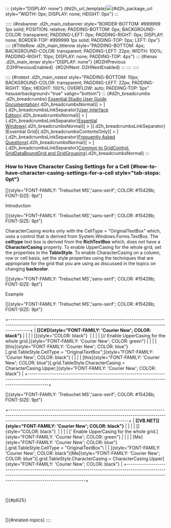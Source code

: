 ::: {style="DISPLAY: none"}
[](ms-xhelp:///?Id=d2h_url_template){#d2h_url_template}![](!package_url!){#d2h_package_url style="WIDTH: 0px; DISPLAY: none; HEIGHT: 0px"}
:::

::::: {#nsbanner .d2h_main_nsbanner style="BORDER-BOTTOM: #999999 1px solid; POSITION: relative; PADDING-BOTTOM: 0px; BACKGROUND-COLOR: transparent; PADDING-LEFT: 0px; PADDING-RIGHT: 0px; DISPLAY: none; BORDER-TOP: #999999 1px solid; PADDING-TOP: 0px; LEFT: 0px"}
:::: {#TitleRow .d2h_main_titlerow style="PADDING-BOTTOM: 4px; BACKGROUND-COLOR: transparent; PADDING-LEFT: 22px; WIDTH: 100%; PADDING-RIGHT: 10px; DISPLAY: none; PADDING-TOP: 4px"}
::: {#ienav .d2h_main_ienav style="DISPLAY: none"}
[](ms-xhelp:///?Id=b38f2414-647a-41cf-9409-e93d25f42c91){#D2HPrevious .D2HPreviousEnabled}  [](ms-xhelp:///?Id=964cceca-1111-4869-9371-48acdcdf380c){#D2HNext .D2HNextEnabled}
:::
::::
:::::

:::: {#nstext .d2h_main_nstext style="PADDING-BOTTOM: 10px; BACKGROUND-COLOR: transparent; PADDING-LEFT: 22px; PADDING-RIGHT: 10px; HEIGHT: 100%; OVERFLOW: auto; PADDING-TOP: 5px" hasuserbackground="true" valign="bottom"}
::: {#d2h_breadcrumbs .d2h_breadcrumbs}
[Essential Studio User Guide Documentation](ms-xhelp:///?Id=12457748-09e3-4d74-a240-8e049cedf030){.d2h_breadcrumbsNormal}[ \> ]{.d2h_breadcrumbsLinkSeparator}[User Interface Edition](ms-xhelp:///?Id=c29296b7-531c-413b-a0ec-488ca1f7f669){.d2h_breadcrumbsNormal}[ \> ]{.d2h_breadcrumbsLinkSeparator}[Essential Windows](ms-xhelp:///?Id=e60759d8-47a4-4570-9d7a-16a68d63f2ea){.d2h_breadcrumbsNormal}[ \> ]{.d2h_breadcrumbsLinkSeparator}[Essential Grid]{.d2h_breadcrumbsContentsOnly}[ \> ]{.d2h_breadcrumbsLinkSeparator}[Frequently Asked Questions](ms-xhelp:///?Id=28ff22ed-2523-4bf9-8f6c-4d94f7bcabcc){.d2h_breadcrumbsNormal}[ \> ]{.d2h_breadcrumbsLinkSeparator}[Common to GridControl, GridDataBoundGrid and GridGrouping](ms-xhelp:///?Id=d7132129-5014-47d6-9419-88a1e83d196a){.d2h_breadcrumbsNormal}
:::

### How to Have Character Casing Settings for a Cell {#how-to-have-character-casing-settings-for-a-cell style="tab-stops: 0pt"}

[]{style="FONT-FAMILY: 'Trebuchet MS','sans-serif'; COLOR: #15428b; FONT-SIZE: 9pt"} 

Introduction

[]{style="FONT-FAMILY: 'Trebuchet MS','sans-serif'; COLOR: #15428b; FONT-SIZE: 9pt"} 

CharacterCasing works only with the CellType = \"OriginalTextBox\" which, uses a control that is derived from System.Windows.Forms.TextBox. The **celltype** text box is derived from the **RichTextBox** which, does not have a **CharacterCasing** property. To enable UpperCasing for the whole grid, set the properties in the **TableStyle**. To enable CharacterCasing on a column, row or cell basis, set the style properties using the techniques that are appropriate for the grid that you are using as discussed in the topics on changing **backcolor**.

[]{style="FONT-FAMILY: 'Trebuchet MS','sans-serif'; COLOR: #15428b; FONT-SIZE: 9pt"} 

Example

[]{style="FONT-FAMILY: 'Trebuchet MS','sans-serif'; COLOR: #15428b; FONT-SIZE: 9pt"} 

+----------------------------------------------------------------------------------------------------------------------------------------------------------------------+
| **[\[C#\]]{style="FONT-FAMILY: 'Courier New'; COLOR: black"}**                                                                                                       |
|                                                                                                                                                                      |
| []{style="COLOR: black"}                                                                                                                                             |
|                                                                                                                                                                      |
| [// Enable UpperCasing for the whole grid.]{style="FONT-FAMILY: 'Courier New'; COLOR: green"}                                                                        |
|                                                                                                                                                                      |
| [this]{style="FONT-FAMILY: 'Courier New'; COLOR: blue"}[.grid.TableStyle.CellType = \"OriginalTextBox\";]{style="FONT-FAMILY: 'Courier New'; COLOR: black"}          |
|                                                                                                                                                                      |
| [this]{style="FONT-FAMILY: 'Courier New'; COLOR: blue"}[.grid.TableStyle.CharacterCasing = CharacterCasing.Upper;]{style="FONT-FAMILY: 'Courier New'; COLOR: black"} |
+----------------------------------------------------------------------------------------------------------------------------------------------------------------------+

[]{style="FONT-FAMILY: 'Trebuchet MS','sans-serif'; COLOR: #15428b; FONT-SIZE: 9pt"} 

+----------------------------------------------------------------------------------------------------------------------------------------------------------------------------------------------------------------------+
| **[\[VB.NET\]]{style="FONT-FAMILY: 'Courier New'; COLOR: black"}**                                                                                                                                                   |
|                                                                                                                                                                                                                      |
| []{style="COLOR: black"}                                                                                                                                                                                             |
|                                                                                                                                                                                                                      |
| [\' Enable UpperCasing for the whole grid.]{style="FONT-FAMILY: 'Courier New'; COLOR: green"}                                                                                                                        |
|                                                                                                                                                                                                                      |
| [Me]{style="FONT-FAMILY: 'Courier New'; COLOR: blue"}[.grid.TableStyle.CellType = \"OriginalTextBox\"\                                                                                                               |
| ]{style="FONT-FAMILY: 'Courier New'; COLOR: black"}[Me]{style="FONT-FAMILY: 'Courier New'; COLOR: blue"}[.grid.TableStyle.CharacterCasing = CharacterCasing.Upper]{style="FONT-FAMILY: 'Courier New'; COLOR: black"} |
+----------------------------------------------------------------------------------------------------------------------------------------------------------------------------------------------------------------------+

 

[]{#p625} 

 

[]{#related-topics}
::::
